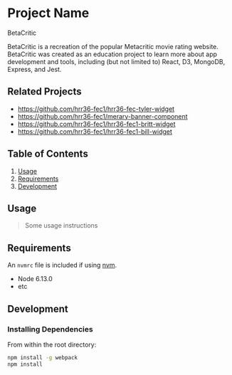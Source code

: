 # Project Name
BetaCritic

BetaCritic is a recreation of the popular Metacritic movie rating website. BetaCritic was created as an education project to learn more about app development and tools, including (but not limited to) React, D3, MongoDB, Express, and Jest.

## Related Projects

  - https://github.com/hrr36-fec1/hrr36-fec-tyler-widget
  - https://github.com/hrr36-fec1/merary-banner-component
  - https://github.com/hrr36-fec1/hrr36-fec1-britt-widget
  - https://github.com/hrr36-fec1/hrr36-fec1-bill-widget

## Table of Contents

1. [Usage](#Usage)
1. [Requirements](#requirements)
1. [Development](#development)

## Usage

> Some usage instructions

## Requirements

An `nvmrc` file is included if using [nvm](https://github.com/creationix/nvm).

- Node 6.13.0
- etc

## Development

### Installing Dependencies

From within the root directory:

```sh
npm install -g webpack
npm install
```
